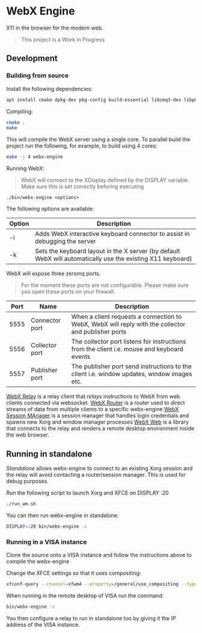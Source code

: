 # WebX Engine

X11 in the browser for the modern web.

> This project is a Work in Progress

## Development

### Building from source

Install the following dependencies:

```bash
apt install cmake dpkg-dev pkg-config build-essential libzmq3-dev libpng-dev libwebp-dev libjpeg-dev libxdamage-dev libxrender-dev libxext-dev libxfixes-dev libxcomposite-dev libxkbfile-dev libxtst-dev 
```

Compiling:

```bash
cmake .
make
```

This will compile the WebX server using a single core. To parallel build the project run the following, for example, to build using 4 cores:

```bash
make -j 4 webx-engine
```

Running WebX:

> WebX will connect to the XDisplay defined by the DISPLAY variable. Make sure this is set correctly beforing executing

```
./bin/webx-engine <options>
```

The following options are available:

|Option | Description|
|---|---|
|-i | Adds WebX interactive keyboard connector to assist in debugging the server|
|-k <layout> | Sets the keyboard layout in the X server (by default WebX will automatically use the existing X11 keyboard) |

WebX will expose three zeromq ports.

> For the moment these ports are not configurable. Please make sure you open these ports on your firewall


| Port | Name           | Description                                                                                         |
|------|----------------|-----------------------------------------------------------------------------------------------------|
| 5555 | Connector port | When a client requests a connection to WebX,  WebX will reply with the collector and publisher ports |
| 5556 | Collector port | The collector port listens for instructions from the client i.e. mouse and keyboard events          |
| 5557 | Publisher port | The publisher port send instructions to the client i.e. window updates, window images etc.          |

[WebX Relay](https://code.ill.fr/webx/webx-relay) is a relay client that *relays* instructions to WebX from web clients connected via websocket.
[WebX Router](https://code.ill.fr/webx/webx-router) is a router used to direct streams of data from multiple clients to a specific webx-engine
[WebX Session MAnager](https://code.ill.fr/webx/webx-session-lanager) is a session manager that handles login credentials and spawns new Xorg and window manager processes
[WebX Web](https://code.ill.fr/webx/webx-web) is a library that connects to the relay and renders a remote desktop environment inside the web browser.



## Running in standalone

*Standalone* allows webx-engine to connect to an existing Xorg session and the relay will avoid contacting a router/session manager. This is used for debug purposes.

Run the following script to launch Xorg and XFCE on DISPLAY :20

```bash
./run_wm.sh
```

You can then run webx-engine in standalone:

```bash
DISPLAY=:20 bin/webx-engine -s
```

### Running in a VISA instance

Clone the source onto a VISA instance and follow the instructions above to compile the webx-engine

Change the XFCE settings so that it uses compositing:

```bash
xfconf-query --channel=xfwm4 --property=/general/use_compositing --type=bool --toggle
```

When running in the remote desktop of VISA run the command:

```bash
bin/webx-engine -s
```

You then configure a relay to run in standalone too by giving it the IP address of the VISA instance.

